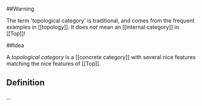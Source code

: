 ##Warning

The term 'topological category' is traditional, and comes from the frequent examples in [[topology]].  It does *not* mean an [[internal category]] in [[Top]]!

##Idea

A _topological category_ is a [[concrete category]] with several nice features matching the nice features of [[Top]].

## Definition

...
